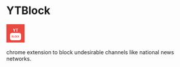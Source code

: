 # YTBlock
![Screenshot](ytb-logo.png)


chrome extension to block undesirable channels like national news networks. 
